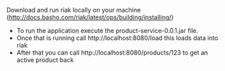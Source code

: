 Download and run riak locally on your machine (http://docs.basho.com/riak/latest/ops/building/installing/)

* To run the application execute the product-service-0.0.1.jar file.
* Once that is running call http://localhost:8080/load this loads data into riak
* After that you can call http://localhost:8080/products/123 to get an active product back